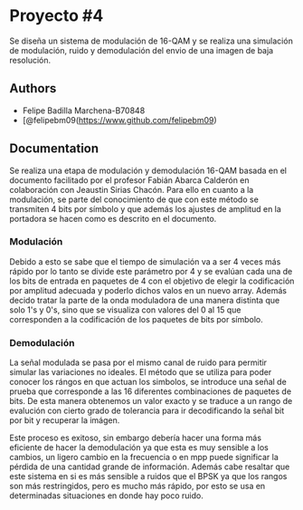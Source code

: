 
# Proyecto #4


Se diseña un sistema de modulación de 16-QAM y se realiza una simulación de modulación, ruido y demodulación del envio de una imagen de baja resolución.
## Authors
- Felipe Badilla Marchena-B70848
- [@felipebm09(https://www.github.com/felipebm09)

## Documentation

Se realiza una etapa de modulación y demodulación 16-QAM
basada en el documento facilitado por el profesor Fabián Abarca Calderón
en colaboración con Jeaustin Sirias Chacón. Para ello en
cuanto a la modulación, se parte del conocimiento de que con este 
método se transmiten 4 bits por símbolo y que además los ajustes
de amplitud en la portadora se hacen como es descrito en el documento.

### Modulación
Debido a esto se sabe que el tiempo de simulación va a ser 4 veces más rápido
por lo tanto se divide este parámetro por 4 y se evalúan cada una de los bits
de entrada en paquetes de 4 con el objetivo de elegir la codificación por amplitud 
adecuada y poderlo dichos valos en un nuevo array. Además decido
tratar la parte de la onda moduladora de una manera distinta que solo 1's y 0's,
sino que se visualiza con valores del 0 al 15 que corresponden a la codificación de 
los paquetes de bits por símbolo.

### Demodulación
La señal modulada se pasa por el mismo canal de ruido para permitir simular las variaciones 
no ideales. El método que se utiliza para poder conocer los rángos en que actuan los simbolos,
se introduce una señal de prueba que corresponde a las 16 diferentes combinaciones de paquetes
de bits. De esta manera obtenemos un valor exacto y se traduce a un rango de evalución con cierto
grado de tolerancia para ir decodificando la señal bit por bit y recuperar la imágen.

Este proceso es exitoso, sin embargo debería hacer una forma más eficiente de hacer la demodulación
ya que esta es muy sensible a los cambios, un ligero cambio en la frecuencia o en mpp puede significar
la pérdida de una cantidad grande de información. Además cabe resaltar que este sistema en si es más sensible
a ruidos que el BPSK ya que los rangos son más restringidos, pero es mucho más rápido, por esto se usa en
determinadas situaciones en donde hay poco ruido.